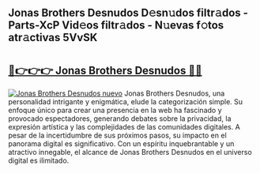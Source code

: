 ## Jonas Brothers Desnudos D𝚎sn𝚞dos filtr𝚊dos - Parts-XcP Vid𝚎os filtr𝚊dos - N𝚞evas f𝚘tos atr𝚊ctivas 5VvSK

# <h2><a href="http://mb6237.tromn.icu/?c=Jonas+Brothers+Desnudos">🔗👉👉👉 Jonas Brothers Desnudos 🔗🔗</a></h2>

[![Jonas Brothers Desnudos nuevo](https://i.imgur.com/pEAQMta.gif)](http://mb6237.tromn.icu/?c=Jonas+Brothers+Desnudos)
Jonas Brothers Desnudos, una personalidad intrigante y enigmática, elude la categorización simple. Su enfoque único para crear una presencia en la web ha fascinado y provocado espectadores, generando debates sobre la privacidad, la expresión artística y las complejidades de las comunidades digitales. A pesar de la incertidumbre de sus próximos pasos, su impacto en el panorama digital es significativo. Con un espíritu inquebrantable y un atractivo innegable, el alcance de Jonas Brothers Desnudos en el universo digital es ilimitado.
